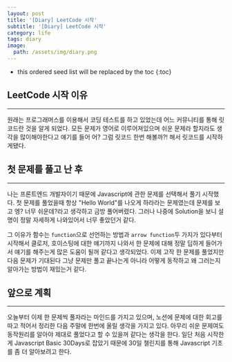 ```yaml
---
layout: post
title: '[Diary] LeetCode 시작'
subtitle: '[Diary] LeetCode 시작'
category: life
tags: diary
image:
  path: /assets/img/diary.png
---
```


<!-- prettier-ignore -->
* this ordered seed list will be replaced by the toc 
{:toc}

## LeetCode 시작 이유

---

원래는 프로그래머스를 이용해서 코딩 테스트를 하고 있었는데 어느 커뮤니티를 통해 릿코드란 것을 알게 되었다. 모든 문제가 영어로 이루어져있으며 쉬운 문제라 할지라도 생각을 많이해야한다고 얘기를 들어 어? 그럼 릿코드 한번 해볼까?! 해서 릿코드를 시작하게됐다.

## 첫 문제를 풀고 난 후

---

나는 프론트엔드 개발자이기 때문에 Javascript에 관한 문제를 선택해서 풀기 시작했다. 첫 문제를 풀었을때 항상 "Hello World"를 나오게 하라라는 문제였는데 문제를 보고 엥? 너무 쉬운데?라고 생각하고 금방 풀어버렸다. 그러나 나중에 Solution을 보니 설명이 정말 자세하게 나와있어서 너무 좋았던거 같다.

그 이유가 함수는 `function`으로 선언하는 방법과 `arrow function`두 가지가 있다부터 시작해서 클로저, 호이스팅에 대한 얘기까지 나와서 한 문제에 대해 정말 딥하게 들어가서 얘기를 해주는게 많은 도움이 될꺼 같다고 생각되었다. 이제 고작 한 문제를 풀었지만 다음 문제가 기대된다 그냥 문제만 풀고 끝나는게 아니라 어떻게 동작하고 왜 그러는지 알아가는 방법이 재밌는거 같다.

## 앞으로 계획

---

오늘부터 이제 한 문제씩 풀자라는 마인드를 가지고 있으며, 노션에 문제에 대한 회고를 따고 적어서 정리한 다음 주말에 한번에 올릴 생각을 가지고 있다. 아무리 쉬운 문제여도 동작원리를 알아야 제대로 풀었다고 할 수 있을꺼 같다는 생각을 한다. 일단 처음 시작한게 Javascript Basic 30Days로 잡았기 때문에 30일 챌린지를 통해 Javascript 기초를 좀 더 알아보려고 한다.
